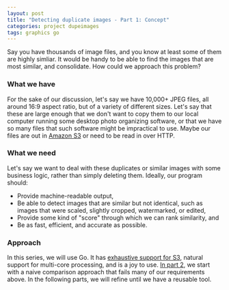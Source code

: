 ```yaml
---
layout: post
title: "Detecting duplicate images - Part 1: Concept"
categories: project dupeimages
tags: graphics go
---
```

Say you have thousands of image files, and you know at least some of them are highly simliar. It would be handy to be able to find the images that are most similar, and consolidate. How could we approach this problem?

### What we have
For the sake of our discussion, let's say we have 10,000+ JPEG files, all around 16:9 aspect ratio, but of a variety of different sizes. Let's say that these are large enough that we don't want to copy them to our local computer running some desktop photo organizing software, or that we have so many files that such software might be impractical to use. Maybe our files are out in [Amazon S3](https://aws.amazon.com/s3/) or need to be read in over HTTP.

### What we need
Let's say we want to deal with these duplicates or similar images with some business logic, rather than simply deleting them. Ideally, our program should:
* Provide machine-readable output,
* Be able to detect images that are similar but not identical, such as images that were scaled, slightly cropped, watermarked, or edited,
* Provide some kind of "score" through which we can rank similarity, and
* Be as fast, efficient, and accurate as possible.

### Approach
In this series, we will use Go. It has [exhaustive support for S3](https://godoc.org/github.com/aws/aws-sdk-go/service/s3), natural support for multi-core processing, and is a joy to use. [In part 2](/project/dupeimages/2020/07/04/duplicate-images-part2.html), we start with a naive comparison approach that fails many of our requirements above. In the following parts, we will refine until we have a reusable tool.
